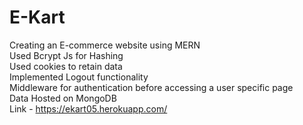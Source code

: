# E-Kart

Creating an E-commerce website using MERN<br>
Used Bcrypt Js for Hashing <br>
Used cookies to retain data<br>
Implemented Logout functionality<br>
Middleware for authentication before accessing a user specific page<br>
Data Hosted on MongoDB<br>
Link  - https://ekart05.herokuapp.com/ <br>
